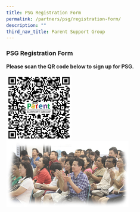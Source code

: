 ```yaml
---
title: PSG Registration Form
permalink: /partners/psg/registration-form/
description: ""
third_nav_title: Parent Support Group
---
```

### **PSG Registration Form**
**Please scan the QR code below to sign up for PSG.**

<img src="/images/registration1.jpg" style="width:35%" align=left>

<br clear="left">

<img src="/images/registration2.jpg" style="width:65%" align=left>